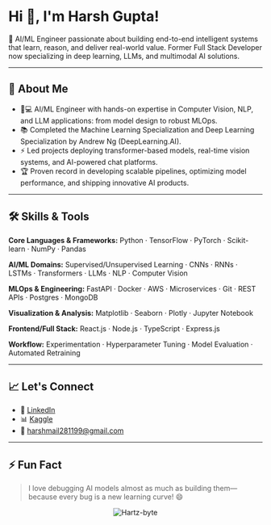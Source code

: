 # Hi 👋, I'm Harsh Gupta!
🚀 AI/ML Engineer passionate about building end-to-end intelligent systems that learn, reason, and deliver real-world value. Former Full Stack Developer now specializing in deep learning, LLMs, and multimodal AI solutions.

---

## 🧠 About Me

- 🧑💻 AI/ML Engineer with hands-on expertise in Computer Vision, NLP, and LLM applications: from model design to robust MLOps.
- 📚 Completed the Machine Learning Specialization and Deep Learning Specialization by Andrew Ng (DeepLearning.AI).
- ⚡ Led projects deploying transformer-based models, real-time vision systems, and AI-powered chat platforms.
- 🏆 Proven record in developing scalable pipelines, optimizing model performance, and shipping innovative AI products.

---

## 🛠️ Skills & Tools

**Core Languages & Frameworks:** Python · TensorFlow · PyTorch · Scikit-learn · NumPy · Pandas

**AI/ML Domains:** Supervised/Unsupervised Learning · CNNs · RNNs · LSTMs · Transformers · LLMs · NLP · Computer Vision 

**MLOps & Engineering:** FastAPI · Docker · AWS · Microservices · Git · REST APIs · Postgres · MongoDB

**Visualization & Analysis:** Matplotlib · Seaborn · Plotly · Jupyter Notebook

**Frontend/Full Stack:** React.js · Node.js · TypeScript · Express.js

**Workflow:** Experimentation · Hyperparameter Tuning · Model Evaluation · Automated Retraining

---

## 📈 Let's Connect

- 💼 [LinkedIn](https://www.linkedin.com/in/harsh-gupta-b349611ba/)
- 📊 [Kaggle](https://www.kaggle.com/hartzbyte)
- 📧 harshmail281199@gmail.com

---

## ⚡ Fun Fact
> I love debugging AI models almost as much as building them—because every bug is a new learning curve! 😄

<p align="center" ><img align="center" src="https://github-readme-streak-stats.herokuapp.com/?user=Hartz-byte&" alt="Hartz-byte" /></p>

